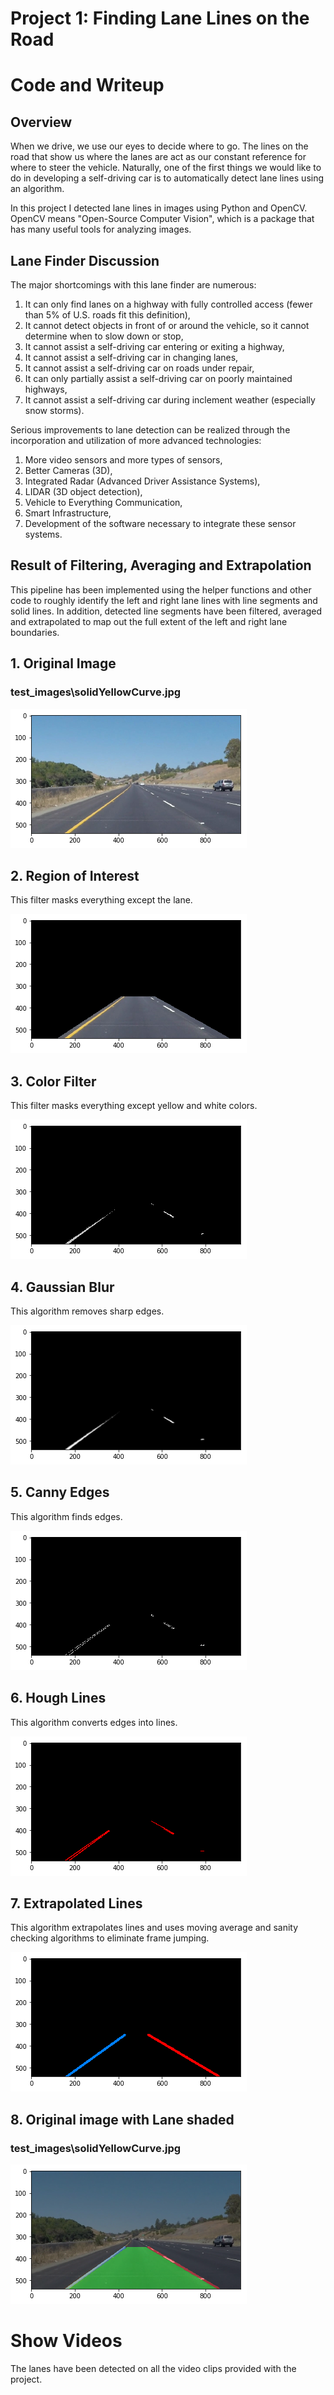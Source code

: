 
# Project 1: Finding Lane Lines on the Road

# Code and Writeup

## Overview

When we drive, we use our eyes to decide where to go.  The lines on the road that show us where the lanes are act as our constant reference for where to steer the vehicle.  Naturally, one of the first things we would like to do in developing a self-driving car is to automatically detect lane lines using an algorithm.

In this project I detected lane lines in images using Python and OpenCV.  OpenCV means "Open-Source Computer Vision", which is a package that has many useful tools for analyzing images.  

## Lane Finder Discussion

The major shortcomings with this lane finder are numerous:
1.	It can only find lanes on a highway with fully controlled access (fewer than 5% of U.S. roads fit this definition),
2.	It cannot detect objects in front of or around the vehicle, so it cannot determine when to slow down or stop,
3.	It cannot assist a self-driving car entering or exiting a highway,
4.	It cannot assist a self-driving car in changing lanes,
5.	It cannot assist a self-driving car on roads under repair,
6.	It can only partially assist a self-driving car on poorly maintained highways,
7.	It cannot assist a self-driving car during inclement weather (especially snow storms).

Serious improvements to lane detection can be realized through the incorporation and utilization of more advanced technologies:
1.	More video sensors and more types of sensors,
2.	Better Cameras (3D),
3.	Integrated Radar (Advanced Driver Assistance Systems),
4.	LIDAR (3D object detection),
5.	Vehicle to Everything Communication,
6.	Smart Infrastructure,
7.	Development of the software necessary to integrate these sensor systems.


## Result of Filtering, Averaging and Extrapolation

This pipeline has been implemented using the helper functions and other code to roughly identify the left and right lane lines with line segments and solid lines.  In addition, detected line segments have been filtered, averaged and extrapolated to map out the full extent of the left and right lane boundaries.


## 1. Original Image
### test_images\solidYellowCurve.jpg



![png](p1_files/p1_5_1.png)



## 2. Region of Interest
 This filter masks everything except the lane.



![png](p1_files/p1_5_3.png)



## 3. Color Filter
 This filter masks everything except yellow and white colors.



![png](p1_files/p1_5_5.png)



## 4. Gaussian Blur
 This algorithm removes sharp edges.



![png](p1_files/p1_5_7.png)



## 5. Canny Edges
 This algorithm finds edges.



![png](p1_files/p1_5_9.png)



## 6. Hough Lines
 This algorithm converts edges into lines.



![png](p1_files/p1_5_11.png)



## 7. Extrapolated Lines
 This algorithm extrapolates lines and uses moving average and sanity checking algorithms to eliminate frame jumping.



![png](p1_files/p1_5_13.png)



## 8. Original image with Lane shaded
### test_images\solidYellowCurve.jpg



![png](p1_files/p1_5_15.png)


# Show Videos

The lanes have been detected on all the video clips provided with the project.
